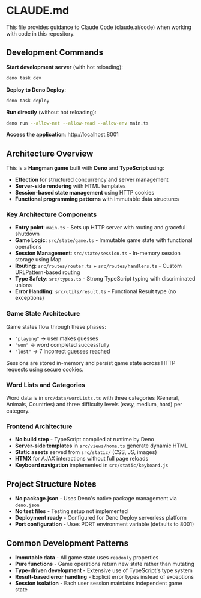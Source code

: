 # CLAUDE.md

This file provides guidance to Claude Code (claude.ai/code) when working with code in this repository.

## Development Commands

**Start development server** (with hot reloading):
```bash
deno task dev
```

**Deploy to Deno Deploy**:
```bash
deno task deploy
```

**Run directly** (without hot reloading):
```bash
deno run --allow-net --allow-read --allow-env main.ts
```

**Access the application**: http://localhost:8001

## Architecture Overview

This is a **Hangman game** built with **Deno** and **TypeScript** using:
- **Effection** for structured concurrency and server management
- **Server-side rendering** with HTML templates
- **Session-based state management** using HTTP cookies
- **Functional programming patterns** with immutable data structures

### Key Architecture Components

- **Entry point**: `main.ts` - Sets up HTTP server with routing and graceful shutdown
- **Game Logic**: `src/state/game.ts` - Immutable game state with functional operations
- **Session Management**: `src/state/session.ts` - In-memory session storage using Map
- **Routing**: `src/routes/router.ts` + `src/routes/handlers.ts` - Custom URLPattern-based routing
- **Type Safety**: `src/types.ts` - Strong TypeScript typing with discriminated unions
- **Error Handling**: `src/utils/result.ts` - Functional Result type (no exceptions)

### Game State Architecture

Game states flow through these phases:
- `"playing"` → user makes guesses
- `"won"` → word completed successfully  
- `"lost"` → 7 incorrect guesses reached

Sessions are stored in-memory and persist game state across HTTP requests using secure cookies.

### Word Lists and Categories

Word data is in `src/data/wordLists.ts` with three categories (General, Animals, Countries) and three difficulty levels (easy, medium, hard) per category.

### Frontend Architecture

- **No build step** - TypeScript compiled at runtime by Deno
- **Server-side templates** in `src/views/home.ts` generate dynamic HTML
- **Static assets** served from `src/static/` (CSS, JS, images)
- **HTMX** for AJAX interactions without full page reloads
- **Keyboard navigation** implemented in `src/static/keyboard.js`

## Project Structure Notes

- **No package.json** - Uses Deno's native package management via `deno.json`
- **No test files** - Testing setup not implemented
- **Deployment ready** - Configured for Deno Deploy serverless platform
- **Port configuration** - Uses PORT environment variable (defaults to 8001)

## Common Development Patterns

- **Immutable data** - All game state uses `readonly` properties
- **Pure functions** - Game operations return new state rather than mutating
- **Type-driven development** - Extensive use of TypeScript's type system
- **Result-based error handling** - Explicit error types instead of exceptions
- **Session isolation** - Each user session maintains independent game state